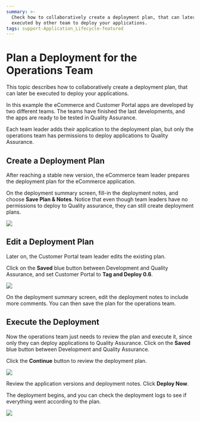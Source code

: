 ```yaml
---
summary: >-
  Check how to collaboratively create a deployment plan, that can later be
  executed by other team to deploy your applications.
tags: support-Application_Lifecycle-featured
---
```


# Plan a Deployment for the Operations Team

This topic describes how to collaboratively create a deployment plan, that can later be executed to deploy your applications.

In this example the eCommerce and Customer Portal apps are developed by two different teams. The teams have finished the last developments, and the apps are ready to be tested in Quality Assurance.

Each team leader adds their application to the deployment plan, but only the operations team has permissions to deploy applications to Quality Assurance.

## Create a Deployment Plan

After reaching a stable new version, the eCommerce team leader prepares the deployment plan for the eCommerce application.

On the deployment summary screen, fill-in the deployment notes, and choose **Save Plan & Notes**. Notice that even though team leaders have no permissions to deploy to Quality assurance, they can still create deployment plans.

![](../../../.gitbook/assets/plan-a-deployment-for-the-operations-team-1.png)

## Edit a Deployment Plan

Later on, the Customer Portal team leader edits the existing plan.

Click on the **Saved** blue button between Development and Quality Assurance, and set Customer Portal to **Tag and Deploy 0.6**.

![](../../../.gitbook/assets/plan-a-deployment-for-the-operations-team-2.png)

On the deployment summary screen, edit the deployment notes to include more comments. You can then save the plan for the operations team.

## Execute the Deployment

Now the operations team just needs to review the plan and execute it, since only they can deploy applications to Quality Assurance. Click on the **Saved** blue button between Development and Quality Assurance.

Click the **Continue** button to review the deployment plan.

![](../../../.gitbook/assets/plan-a-deployment-for-the-operations-team-3.png)

Review the application versions and deployment notes. Click **Deploy Now**.

The deployment begins, and you can check the deployment logs to see if everything went according to the plan.

![](../../../.gitbook/assets/plan-a-deployment-for-the-operations-team-4.png)

